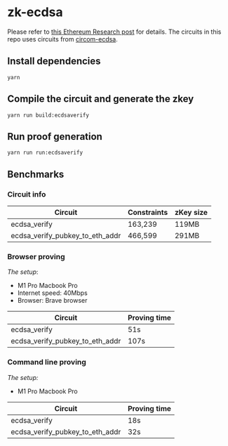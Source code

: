 # zk-ecdsa

Please refer to [this Ethereum Research post](https://ethresear.ch/t/efficient-ecdsa-signature-verification-using-circom/13629) for details. The circuits in this repo uses circuits from [circom-ecdsa](https://github.com/0xPARC/circom-ecdsa).

## Install dependencies

```
yarn
```

## Compile the circuit and generate the zkey

```
yarn run build:ecdsaverify
```

## Run proof generation

```
yarn run run:ecdsaverify
```

## Benchmarks

### Circuit info

| Circuit                         | Constraints | zKey size |
| ------------------------------- | ----------- | --------- |
| ecdsa_verify                    | 163,239     | 119MB     |
| ecdsa_verify_pubkey_to_eth_addr | 466,599     | 291MB     |

### Browser proving

_The setup_:

- M1 Pro Macbook Pro
- Internet speed: 40Mbps
- Browser: Brave browser

| Circuit                         | Proving time |
| ------------------------------- | ------------ |
| ecdsa_verify                    | 51s          |
| ecdsa_verify_pubkey_to_eth_addr | 107s         |

### Command line proving

_The setup:_

- M1 Pro Macbook Pro

| Circuit                         | Proving time |
| ------------------------------- | ------------ |
| ecdsa_verify                    | 18s          |
| ecdsa_verify_pubkey_to_eth_addr | 32s          |
